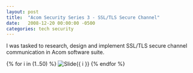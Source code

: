 ```yaml
---
layout: post
title:  "Acom Security Series 3 - SSL/TLS Secure Channel"
date:   2008-12-20 00:00:00 -0500
categories: tech security
---
```


I was tasked to research, design and implement SSL/TLS secure channel communication in Acom software suite. 

{% for i in (1..50) %}
<img src="/images/AlgoSecurity-SecureChannel/Slide{{ i }}.GIF" alt="Slide{{ i }}" />
{% endfor %}


